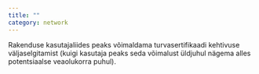 ```yaml
---
title: ""
category: network
---
```

Rakenduse kasutajaliides peaks võimaldama turvasertifikaadi kehtivuse
väljaselgitamist (kuigi kasutaja peaks seda võimalust üldjuhul nägema alles
potentsiaalse veaolukorra puhul).
